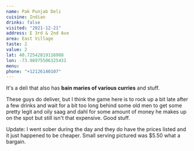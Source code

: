 ```yaml
---
name: Pak Punjab Deli
cuisine: Indian
drinks: false
visited: "2021-12-21"
address: E 3rd & 2nd Ave
area: East Village
taste: 2
value: 2
lat: 40.72542819116988
lon: -73.98975506325431
menu: 
phone: "+12126140107"
---
```


It's a deli that also has **bain maries of various curries** and stuff.

These guys do deliver, but I think the game here is to rock up a bit late after a few drinks and wait for a bit too long behind some old men to get some pretty legit and oily saag and dahl for some amount of money he makes up on the spot but still isn't that expensive. Good stuff.

Update: I went sober during the day and they do have the prices listed and it just happened to be cheaper. Small serving pictured was $5.50 what a bargain.
